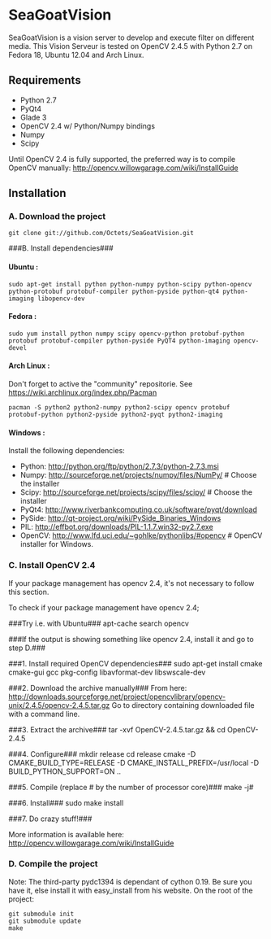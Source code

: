 SeaGoatVision
=============
SeaGoatVision is a vision server to develop and execute filter on different media.
This Vision Serveur is tested on OpenCV 2.4.5 with Python 2.7 on Fedora 18, Ubuntu 12.04 and Arch Linux.

Requirements
------------

 - Python 2.7
 - PyQt4
 - Glade 3
 - OpenCV 2.4 w/ Python/Numpy bindings
 - Numpy
 - Scipy

Until OpenCV 2.4 is fully supported, the preferred way is to compile OpenCV manually:
http://opencv.willowgarage.com/wiki/InstallGuide

Installation
------------
### A. Download the project ###
    git clone git://github.com/Octets/SeaGoatVision.git

###B. Install dependencies###
#### Ubuntu : ####
	sudo apt-get install python python-numpy python-scipy python-opencv python-protobuf protobuf-compiler python-pyside python-qt4 python-imaging libopencv-dev

#### Fedora : ####
	sudo yum install python numpy scipy opencv-python protobuf-python protobuf protobuf-compiler python-pyside PyQT4 python-imaging opencv-devel

#### Arch Linux : ####
Don't forget to active the "community" repositorie. See https://wiki.archlinux.org/index.php/Pacman

	pacman -S python2 python2-numpy python2-scipy opencv protobuf protobuf-python python2-pyside python2-pyqt python2-imaging

#### Windows : ####
Install the following dependencies:

 - Python:	http://python.org/ftp/python/2.7.3/python-2.7.3.msi
 - Numpy:	http://sourceforge.net/projects/numpy/files/NumPy/	# Choose the installer
 - Scipy:	http://sourceforge.net/projects/scipy/files/scipy/	# Choose the installer
 - PyQt4:	http://www.riverbankcomputing.co.uk/software/pyqt/download
 - PySide:	http://qt-project.org/wiki/PySide_Binaries_Windows
 - PIL:		http://effbot.org/downloads/PIL-1.1.7.win32-py2.7.exe
 - OpenCV:	http://www.lfd.uci.edu/~gohlke/pythonlibs/#opencv	# OpenCV installer for Windows.

### C. Install OpenCV 2.4 ###
If your package management has opencv 2.4, it's not necessary to follow this section.

To check if your package management have opencv 2.4;

###Try i.e. with Ubuntu###
	apt-cache search opencv

###If the output is showing something like opencv 2.4, install it and go to step D.###

###1. Install required OpenCV dependencies###
	sudo apt-get install cmake cmake-gui gcc pkg-config libavformat-dev libswscale-dev

###2. Download the archive manually###
	From here: http://downloads.sourceforge.net/project/opencvlibrary/opencv-unix/2.4.5/opencv-2.4.5.tar.gz
	Go to directory containing downloaded file with a command line.

###3. Extract the archive###
	tar -xvf OpenCV-2.4.5.tar.gz && cd OpenCV-2.4.5

###4. Configure###
	mkdir release
	cd release
	cmake -D CMAKE_BUILD_TYPE=RELEASE -D CMAKE_INSTALL_PREFIX=/usr/local -D BUILD_PYTHON_SUPPORT=ON ..

###5. Compile (replace # by the number of processor core)###
	make -j#

###6. Install###
	sudo make install

###7. Do crazy stuff!###

More information is available here: http://opencv.willowgarage.com/wiki/InstallGuide

### D. Compile the project ###
Note: The third-party pydc1394 is dependant of cython 0.19. Be sure you have it, else install it with easy_install from his website.
On the root of the project:

	git submodule init
	git submodule update
	make
